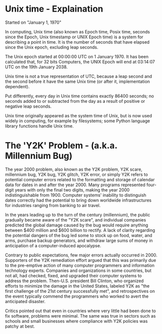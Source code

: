# Unix time - Explaination

Started on "January 1, 1970"


In computing, Unix time (also known as Epoch time, Posix time, seconds since the Epoch, 
Unix timestamp or UNIX Epoch time) is a system for describing a point in time. 
It is the number of seconds that have elapsed since the Unix epoch, excluding leap seconds. 

The Unix epoch started at 00:00:00 UTC on 1 January 1970.
It has been calculated that, for 32 bits Computers, the UNIX Epoch will end at 03:14:07 UTC on the 19th January 2038.

Unix time is not a true representation of UTC, because a leap second and the second before it 
have the same Unix time (or after it, implementation dependent). 

Put differently, every day in Unix time contains exactly 86400 seconds; 
no seconds added to or subtracted from the day as a result of positive or negative leap seconds.

Unix time originally appeared as the system time of Unix, but is now used widely in computing, 
for example by filesystems; some Python language library functions handle Unix time.

# The 'Y2K' Problem - (a.k.a. Millennium Bug)

The year 2000 problem, also known as the Y2K problem, Y2K scare, millennium bug, Y2K bug, 
Y2K glitch, Y2K error, or simply Y2K refers to potential computer errors related to 
the formatting and storage of calendar data for dates in and after the year 2000. 
Many programs represented four-digit years with only the final two digits, 
making the year 2000 indistinguishable from 1900. 
Computer systems' inability to distinguish dates correctly had the potential to bring down 
worldwide infrastructures for industries ranging from banking to air travel.

In the years leading up to the turn of the century (millennium), the public gradually became 
aware of the "Y2K scare", and individual companies predicted the global damage caused by the bug 
would require anything between $400 million and $600 billion to rectify. 
A lack of clarity regarding the potential dangers of the bug led some to stock up on food, water, 
and arms, purchase backup generators, and withdraw large sums of money in anticipation of a computer-induced apocalypse.

Contrary to public expectations, few major errors actually occurred in 2000. 
Supporters of the Y2K remediation effort argued that this was primarily due to the pre-emptive 
action of many computer programmers and information technology experts. 
Companies and organizations in some countries, but not all, had checked, fixed, and upgraded their computer systems 
to address the problem. Then-U.S. president Bill Clinton, who organized efforts to minimize the damage in the United States, 
labeled Y2K as "the first challenge of the 21st century successfully met", 
and retrospectives on the event typically commend the programmers who worked to avert the anticipated disaster.

Critics pointed out that even in countries where very little had been done to fix software, problems were minimal. 
The same was true in sectors such as schools and small businesses where compliance with Y2K policies was patchy at best.